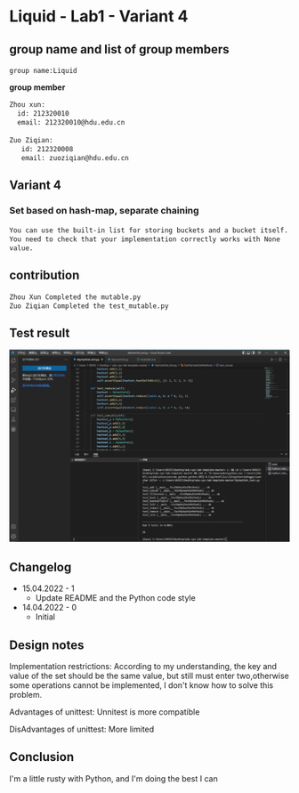 # Liquid - Lab1 - Variant 4

## group name and list of group members

    group name:Liquid
  **group member**

    Zhou xun:
      id: 212320010
      email: 212320010@hdu.edu.cn

    Zuo Ziqian:
       id: 212320008
       email: zuoziqian@hdu.edu.cn

## Variant 4

### Set based on hash-map, separate chaining

    You can use the built-in list for storing buckets and a bucket itself. 
    You need to check that your implementation correctly works with None value.

## contribution

    Zhou Xun Completed the mutable.py
    Zuo Ziqian Completed the test_mutable.py

## Test result

![Image](https://github.com/Zetazzq/edu-cpo-lab1-template/blob/main/MyHashSet_test.png)

## Changelog

  - 15.04.2022 - 1
    - Update README and the Python code style
  - 14.04.2022 - 0
    - Initial

## Design notes

  Implementation restrictions:
  According to my understanding, the key and value of the set should be the same value, 
  but still must enter two,otherwise some operations cannot be implemented,
  I don't know how to solve this problem.

  Advantages of unittest:
  Unnitest is more compatible

  DisAdvantages of unittest:
  More limited

## Conclusion

  I'm a little rusty with Python, and I'm doing the best I can
